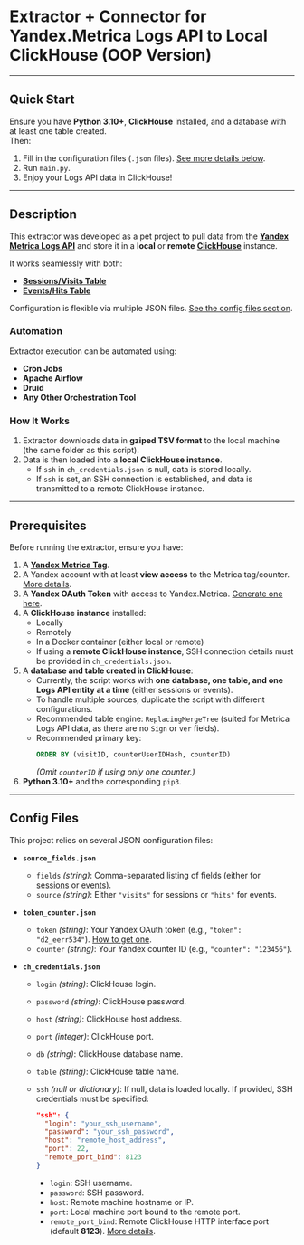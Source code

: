 # Extractor + Connector for Yandex.Metrica Logs API to Local ClickHouse (OOP Version)  

---

## Quick Start  

Ensure you have **Python 3.10+**, **ClickHouse** installed, and a database with at least one table created.  
Then:  
1. Fill in the configuration files (`.json` files). [See more details below](#config-files).  
2. Run `main.py`.  
3. Enjoy your Logs API data in ClickHouse!  

---

## Description  

This extractor was developed as a pet project to pull data from the [**Yandex Metrica Logs API**](https://yandex.com/dev/Metrica/en/logs/) and store it in a **local** or **remote** [**ClickHouse**](https://clickhouse.com/) instance.  

It works seamlessly with both:  
- [**Sessions/Visits Table**](https://yandex.com/dev/Metrica/en/logs/fields/visits)  
- [**Events/Hits Table**](https://yandex.com/dev/Metrica/en/logs/fields/hits)  

Configuration is flexible via multiple JSON files. [See the config files section](#config-files).  

### Automation  
Extractor execution can be automated using:  
- **Cron Jobs**  
- **Apache Airflow**  
- **Druid**  
- **Any Other Orchestration Tool**  

### How It Works  
1. Extractor downloads data in **gziped TSV format** to the local machine (the same folder as this script).  
2. Data is then loaded into a **local ClickHouse instance**.  
   - If `ssh` in `ch_credentials.json` is null, data is stored locally.  
   - If `ssh` is set, an SSH connection is established, and data is transmitted to a remote ClickHouse instance.  

---

## Prerequisites  

Before running the extractor, ensure you have:  

1. A [**Yandex Metrica Tag**](https://yandex.com/support/metrica/general/creating-counter.html).  
2. A Yandex account with at least **view access** to the Metrica tag/counter. [More details](https://yandex.com/support/metrica/general/access.html#guest).  
3. A **Yandex OAuth Token** with access to Yandex.Metrica. [Generate one here](https://yandex.com/dev/metrika/en/intro/authorization#get-oauth-token).  
4. A **ClickHouse instance** installed:  
   - Locally  
   - Remotely  
   - In a Docker container (either local or remote)  
   - If using a **remote ClickHouse instance**, SSH connection details must be provided in `ch_credentials.json`.  
5. A **database and table created in ClickHouse**:  
   - Currently, the script works with **one database, one table, and one Logs API entity at a time** (either sessions or events).  
   - To handle multiple sources, duplicate the script with different configurations.  
   - Recommended table engine: `ReplacingMergeTree` (suited for Metrica Logs API data, as there are no `Sign` or `ver` fields).  
   - Recommended primary key:  
     ```sql
     ORDER BY (visitID, counterUserIDHash, counterID)
     ```
     *(Omit `counterID` if using only one counter.)*  
6. **Python 3.10+** and the corresponding `pip3`.  

---

## Config Files  

This project relies on several JSON configuration files:  

- **`source_fields.json`**  
  - `fields` *(string)*: Comma-separated listing of fields (either for [sessions](https://yandex.com/dev/metrika/en/logs/fields/visits) or [events](https://yandex.com/dev/metrika/en/logs/fields/hits)).  
  - `source` *(string)*: Either `"visits"` for sessions or `"hits"` for events.  

- **`token_counter.json`**  
  - `token` *(string)*: Your Yandex OAuth token (e.g., `"token": "d2_eerr534"`). [How to get one](https://yandex.com/dev/metrika/en/intro/authorization#get-oauth-token).  
  - `counter` *(string)*: Your Yandex counter ID (e.g., `"counter": "123456"`).  

- **`ch_credentials.json`**  
  - `login` *(string)*: ClickHouse login.  
  - `password` *(string)*: ClickHouse password.  
  - `host` *(string)*: ClickHouse host address.  
  - `port` *(integer)*: ClickHouse port.  
  - `db` *(string)*: ClickHouse database name.  
  - `table` *(string)*: ClickHouse table name.  
  - `ssh` *(null or dictionary)*: If null, data is loaded locally. If provided, SSH credentials must be specified:  

    ```json
    "ssh": {
      "login": "your_ssh_username",
      "password": "your_ssh_password",
      "host": "remote_host_address",
      "port": 22,
      "remote_port_bind": 8123
    }
    ```  

    - `login`: SSH username.  
    - `password`: SSH password.  
    - `host`: Remote machine hostname or IP.  
    - `port`: Local machine port bound to the remote port.  
    - `remote_port_bind`: Remote ClickHouse HTTP interface port (default **8123**). [More details](https://clickhouse.com/docs/en/interfaces/http#http-interface).  
